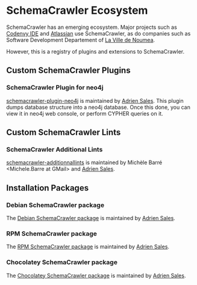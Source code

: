 # SchemaCrawler Ecosystem

SchemaCrawler has an emerging ecosystem. Major projects such as 
[Codenvy IDE](https://codenvy.com/) and [Atlassian](https://www.atlassian.com) use
SchemaCrawler, as do companies such as Software
Development Departement of [La Ville de Noumea](http://www.noumea.nc/).

However, this is a registry of plugins and extensions to SchemaCrawler.

## Custom SchemaCrawler Plugins

### SchemaCrawler Plugin for neo4j

[schemacrawler-plugin-neo4j](https://github.com/adriens/schemacrawler-plugin-neo4j) is maintained by
[Adrien Sales]. This plugin dumps database structure into a neo4j database. 
Once this done, you can view it in neo4j web console, or perform CYPHER queries on it.

## Custom SchemaCrawler Lints

### SchemaCrawler Additional Lints
[schemacrawler-additionnallints](https://github.com/mbarre/schemacrawler-additionnallints) is maintained by
Michèle Barré <Michele.Barre at GMail> and  [Adrien Sales].


## Installation Packages

### Debian SchemaCrawler package
The [Debian SchemaCrawler package](http://github.com/adriens/schemacrawler-deb) is maintained by
[Adrien Sales].

### RPM SchemaCrawler package
The [RPM SchemaCrawler package](https://github.com/adriens/schemacrawler-rpm) is maintained by
[Adrien Sales].

### Chocolatey SchemaCrawler package
The [Chocolatey SchemaCrawler package](https://github.com/adriens/chocolatey-schemacrawler) is maintained by
[Adrien Sales].


[Adrien Sales]: https://www.linkedin.com/in/adrien-sales